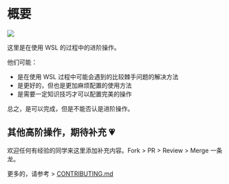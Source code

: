 # 概要

![](https://i.loli.net/2019/05/13/5cd96b8cdc55749567.png)

这里是在使用 WSL 的过程中的进阶操作。

他们可能：

- 是在使用 WSL 过程中可能会遇到的比较棘手问题的解决方法
- 是更好的，但也是更加麻烦配置的使用方法
- 是需要一定知识技巧才可以配置完美的操作

总之，是可以完成，但是不能否认是进阶操作。

## 其他高阶操作，期待补充 💗

欢迎任何有经验的同学来这里添加补充内容。Fork > PR > Review > Merge 一条龙。

更多的，请参考 > [CONTRIBUTING.md](https://github.com/spencerwooo/dowww/blob/master/.github/CONTRIBUTING.md)
